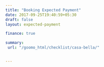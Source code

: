 ```yaml
---
title: "Booking Expected Payment"
date: 2017-09-25T19:40:59+05:30
draft: false
layout: expected-payment

finance: true

summary:
 url: "/goomo_html/checklist/casa-bella/"


---
```


